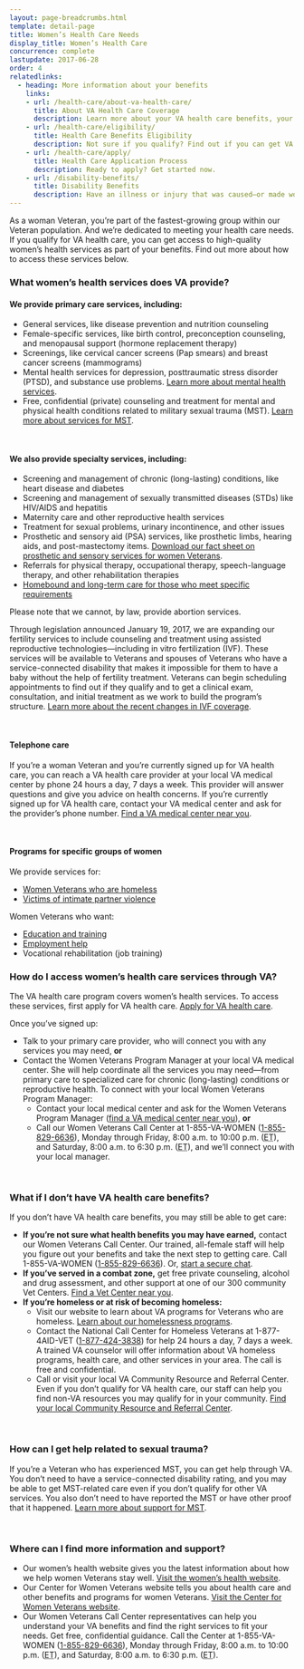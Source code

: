 ```yaml
---
layout: page-breadcrumbs.html
template: detail-page
title: Women’s Health Care Needs
display_title: Women’s Health Care
concurrence: complete
lastupdate: 2017-06-28
order: 4
relatedlinks:
  - heading: More information about your benefits
    links:
    - url: /health-care/about-va-health-care/
      title: About VA Health Care Coverage
      description: Learn more about your VA health care benefits, your health care team, and where you’ll go for care.
    - url: /health-care/eligibility/
      title: Health Care Benefits Eligibility
      description: Not sure if you qualify? Find out if you can get VA health care benefits.
    - url: /health-care/apply/
      title: Health Care Application Process
      description: Ready to apply? Get started now.
    - url: /disability-benefits/
      title: Disability Benefits
      description: Have an illness or injury that was caused—or made worse—by your active-duty service? Find out if you can get disability compensation (monthly payments) from VA.
---
```


<div class="va-introtext">

As a woman Veteran, you’re part of the fastest-growing group within our Veteran population. And we’re dedicated to meeting your health care needs. If you qualify for VA health care, you can get access to high-quality women’s health services as part of your benefits. Find out more about how to access these services below.

</div>

<div class="feature">

### What women’s health services does VA provide?

#### We provide primary care services, including:

- General services, like disease prevention and nutrition counseling
- Female-specific services, like birth control, preconception counseling, and menopausal support (hormone replacement therapy)
- Screenings, like cervical cancer screens (Pap smears) and breast cancer screens (mammograms)
- Mental health services for depression, posttraumatic stress disorder (PTSD), and substance use problems. [Learn more about mental health services](/health-care/health-conditions/mental-health/).
- Free, confidential (private) counseling and treatment for mental and physical health conditions related to military sexual trauma (MST). [Learn more about services for MST](/health-care/health-conditions/military-sexual-trauma/).

<br>

#### We also provide specialty services, including:

- Screening and management of chronic (long-lasting) conditions, like heart disease and diabetes
- Screening and management of sexually transmitted diseases (STDs) like HIV/AIDS and hepatitis
- Maternity care and other reproductive health services
- Treatment for sexual problems, urinary incontinence, and other issues
- Prosthetic and sensory aid (PSA) services, like prosthetic limbs, hearing aids, and post-mastectomy items. [Download our fact sheet on prosthetic and sensory services for women Veterans](https://www.prosthetics.va.gov/factsheet/PSAS-FactSheet-WomenVets.pdf).
- Referrals for physical therapy, occupational therapy, speech-language therapy, and other rehabilitation therapies
- [Homebound and long-term care for those who meet specific requirements](/health-care/about-va-health-care/assisted-living-and-home-health-care/)

Please note that we cannot, by law, provide abortion services.

Through legislation announced January 19, 2017, we are expanding our fertility services to include counseling and treatment using assisted reproductive technologies—including in vitro fertilization (IVF). These services will be available to Veterans and spouses of Veterans who have a service-connected disability that makes it impossible for them to have a baby without the help of fertility treatment. Veterans can begin scheduling appointments to find out if they qualify and to get a clinical exam, consultation, and initial treatment as we work to build the program’s structure. [Learn more about the recent changes in IVF coverage](https://www.va.gov/opa/pressrel/pressrelease.cfm?id=2854).

<br>

#### Telephone care

If you’re a woman Veteran and you’re currently signed up for VA health care, you can reach a VA health care provider at your local VA medical center by phone 24 hours a day, 7 days a week. This provider will answer questions and give you advice on health concerns. If you’re currently signed up for VA health care, contact your VA medical center and ask for the provider’s phone number. [Find a VA medical center near you](/facilities/).

<br>

#### Programs for specific groups of women

We provide services for:

- [Women Veterans who are homeless](https://www.va.gov/homeless/for_women_veterans.asp)
- [Victims of intimate partner violence](https://www.womenshealth.va.gov/outreachmaterials/abuseandviolence/intimatepartnerviolence.asp)

Women Veterans who want:
  - [Education and training](/education/)
  - [Employment help](/employment/)
  - Vocational rehabilitation (job training)

</div>

### How do I access women’s health care services through VA?

The VA health care program covers women’s health services. To access these services, first apply for VA health care. [Apply for VA health care](/health-care/apply/).

Once you’ve signed up:

- Talk to your primary care provider, who will connect you with any services you may need, **or**
- Contact the Women Veterans Program Manager at your local VA medical center. She will help coordinate all the services you may need—from primary care to specialized care for chronic (long-lasting) conditions or reproductive health. To connect with your local Women Veterans Program Manager:
  - Contact your local medical center and ask for the Women Veterans Program Manager ([find a VA medical center near you](/facilities/)), **or**
  - Call our Women Veterans Call Center at 1-855-VA-WOMEN (<a href="tel:+1-855-829-6636">1-855-829-6636</a>), Monday through Friday, 8:00 a.m. to 10:00 p.m. (<abbr title="eastern time">ET</abbr>), and Saturday, 8:00 a.m. to 6:30 p.m. (<abbr title="eastern time">ET</abbr>), and we’ll connect you with your local manager.

<br>

### What if I don’t have VA health care benefits?

If you don’t have VA health care benefits, you may still be able to get care:

- **If you’re not sure what health benefits you may have earned,** contact our Women Veterans Call Center. Our trained, all-female staff will help you figure out your benefits and take the next step to getting care. Call 1-855-VA-WOMEN (<a href="tel:+1-855-829-6636">1-855-829-6636</a>). Or, [start a secure chat](https://www.womenshealth.va.gov/WOMENSHEALTH/programoverview/wvcc.asp).
- **If you’ve served in a combat zone,** get free private counseling, alcohol and drug assessment, and other support at one of our 300 community Vet Centers. [Find a Vet Center near you](/facilities/).
- **If you’re homeless or at risk of becoming homeless:**
  - Visit our website to learn about VA programs for Veterans who are homeless. [Learn about our homelessness programs](https://www.va.gov/homeless/).
  - Contact the National Call Center for Homeless Veterans at 1-877-4AID-VET (<a href="tel:+18774243838">1-877-424-3838</a>) for help 24 hours a day, 7 days a week. A trained VA counselor will offer information about VA homeless programs, health care, and other services in your area. The call is free and confidential.
  - Call or visit your local VA Community  Resource and Referral Center. Even if you don’t qualify for VA health care, our staff can help you find non-VA resources you may qualify for in your community. [Find your local Community Resource and Referral Center]( https://www.va.gov/HOMELESS/Crrc.asp).

<br>

### How can I get help related to sexual trauma?

If you’re a Veteran who has experienced MST, you can get help through VA. You don’t need to have a service-connected disability rating, and you may be able to get MST-related care even if you don’t qualify for other VA services. You also don’t need to have reported the MST or have other proof that it happened. [Learn more about support for MST](/health-care/health-conditions/military-sexual-trauma/).

<br>

### Where can I find more information and support?

- Our women’s health website gives you the latest information about how we help women Veterans stay well. [Visit the women’s health website](https://www.womenshealth.va.gov/).
- Our Center for Women Veterans website tells you about health care and other benefits and programs for women Veterans. [Visit the Center for Women Veterans website](https://www.va.gov/womenvet/).
- Our Women Veterans Call Center representatives can help you understand your VA benefits and find the right services to fit your needs. Get free, confidential guidance. Call the Center at 1-855-VA-WOMEN (<a href="tel:+1-855-829-6636">1-855-829-6636</a>), Monday through Friday, 8:00 a.m. to 10:00 p.m. (<abbr title="eastern time">ET</abbr>), and Saturday, 8:00 a.m. to 6:30 p.m. (<abbr title="eastern time">ET</abbr>).
